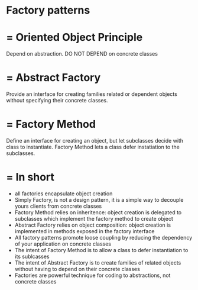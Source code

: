 # Factory patterns

=
Oriented Object Principle
=
Depend on abstraction. DO NOT DEPEND on concrete classes

=
Abstract Factory
=
Provide an interface for creating families related or dependent objects without specifying their concrete classes.

=
Factory Method
=
Define an interface for creating an object, but let subclasses decide with class to instantiate. 
Factory Method lets a class defer instatiation to the subclasses.

=
In short
=
- all factories encapsulate object creation
- Simply Factory, is not a design pattern, it is a simple way to decouple yours clients from concrete classes
- Factory Method relies on inheritence: object creation is delegated to subclasses which implement the factory method to create object
- Abstract Factory relies on object composition: object creation is implemented in methods exposed in the factory interface 
- All factory patterns promote loose coupling by reducing the dependency of your application on concrete classes
- The intent of Factory Method is to allow a class to defer instantiation to its sublcasses
- The intent of Abstract Factory is to create families of related objects without having to depend on their concrete classes
- Factories are powerful technique for coding to abstractions, not concrete classes


